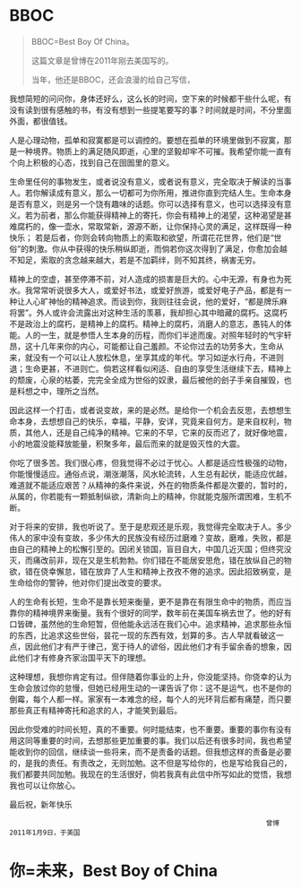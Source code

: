 <!-- ---
title: BBOC
date: 2018/2/12 20:46:25
tags: 
	- 转载
	- 随笔
--- -->
# BBOC
> BBOC=Best Boy Of China。
>
> 这篇文章是曾博在2011年刚去美国写的。
>
> 当年，他还是BBOC，还会浪漫的给自己写信，

<!--more-->

我想简短的问问你，身体还好么，这么长的时间，空下来的时候都干些什么呢，有没有读到很有感触的书，有没有想到一些提笔要写的事？时间就是时间，不分里面外面，都很值钱。

人是心理动物，孤单和寂寞都是可以调控的。要想在孤单的环境里做到不寂寞，那是一种境界。物质上的满足随风即逝，心里的坚毅却牢不可摧。我希望你能一直有个向上积极的心态，找到自己在囹圄里的意义。

生命里任何的事物发生，或者说没有意义，或者说有意义，完全取决于解读的当事人。若你解读成有意义，那么一切都可为你所用，推进你直到完结人生。生命本身是否有意义，则是另一个饶有趣味的话题。你可以选择有意义，也可以选择没有意义。若为前者，那么你能获得精神上的寄托，你会有精神上的渴望，这种渴望是甚难腐朽的，像一壶水，常取常新，源源不断，让你保持心灵的满足，这样既得一种快乐； 若是后者，你则会转向物质上的索取和欲望，所谓花花世界，他们是“世俗”的刺激。你从中获得的快乐稍纵即逝，而倘若你这次得到了满足，你愈加会越不知足，索取的贪念越来越大，若是不加羁绊，则不知其终，祸害无穷。

精神上的空虚，甚至停滞不前，对人造成的损害是巨大的。心中无源，有身也为死水。我常常听说很多大人，或爱好书法，或爱好旅游，或爱好电子产品，都是有一种让人心旷神怡的精神追求。而谈到你，我则往往会说，他的爱好，“都是牌乐麻将罢”。外人或许会流露出对这种生活的羡慕，我却担心其中暗藏的腐朽。这腐朽不是政治上的腐朽，是精神上的腐朽。精神上的腐朽，消磨人的意志，愚钝人的体能。人的一生，就是参悟人生本身的历程，而你们半途而废。对照年轻时的气宇轩昂，这十几年来你的内心，可能都让自己羞颜。不论你过去的功劳多大，生命从来，就没有一个可以让人放松休息，坐享其成的年代。学习如逆水行舟，不进则退；生命更甚，不进则亡。倘若这样看似闲适、自由的享受生活继续下去，精神上的颓废，心泉的枯萎，完完全全成为世俗的奴隶，最后被他的刽子手亲自摧毁，也是料想之中，理所之当然。

因此这样一个打击，或者说变故，来的是必然。是给你一个机会去反思，去想想生命本身，去想想自己的快乐，幸福，平静，安详，究竟来自何方。是来自权利，物质，其他人，还是自己纯净的精神。它来的不早，它来的反而迟了，就好像地震，小的地震没能释放能量，积聚多年，最后而来的就是毁灭性的大震。

你吃了很多苦。我们很心疼，但我觉得不必过于忧心。人都是适应性极强的动物，你能慢慢适应。通俗点说，潮涨潮落，风水轮流转，人生总有起伏，能适应优越，难道就不能适应艰苦？从精神的条件来说，外在的物质条件都是次要的，暂时的，从属的，你若能有一颗抵制纵欲，清新向上的精神，你就能克服所谓困难，生机不断。

对于将来的安排，我也听说了。至于是悲观还是乐观，我觉得完全取决于人。多少伟人的家中没有变故，多少伟大的民族没有经历过磨难？变故，磨难，失败，都是由自己的精神上的松懈引至的。因闭关锁国，盲目自大，中国几近灭国；但终究没灭，而痛改前非，现在又是生机勃勃。你们错在不能居安思危，错在放纵自己的物欲，错在侥幸懈怠，错在放弃了人生和精神上孜孜不倦的追求。因此招致祸变，是生命给你的警钟，他对你们提出改变的要求。

人的生命有长短，生命不是靠长短来衡量，更不是靠在有限生命中的物质，而应当靠你的精神境界来衡量。我有个很好的同学，数年前在美国车祸去世了。他的好有口皆碑，虽然他的生命短暂，但他能永远活在我们心中。追求精神，追求那些永恒的东西，比追求这些世俗，昙花一现的东西有效，划算的多。古人早就看破这一点，因此他们才有严于律己，宽于待人的谚俗，因此他们才有手留余香的想象，因此他们才有修身齐家治国平天下的理想。

这种理想，我想你肯定有过。但伴随着你事业的上升，你没能坚持。你侥幸的认为生命会放过你的怠慢，但她已经用生动的一课告诉了你：这不是运气，也不是你的倒霉，每个人都一样。家家有一本难念的经，每个人的光环背后都有痛楚，而只要那些真正有精神寄托和追求的人，才能笑到最后。

因此你受难的时间长短，真的不重要。何时能结束，也不重要。重要的事你有没有用这同等重要的时间，去想那些更加重要的事。我们以后还有很多时间，我也希望能收到你的回信，继续谈一些将来，而不是责备的话题。但我想这样的责备是必要的，是我的责任。有责改之，无则加勉。这不但是写给你的，也是写给我自己的，我们都要共同加勉。我现在的生活很好，倘若我真有此信中所写如此的觉悟，我想我也可以让你放心。

最后祝，新年快乐
```
																曾博 2011年1月9日，于美国
```


# 你=未来，Best Boy of China

